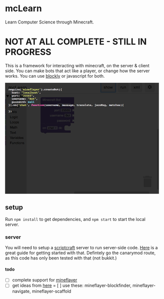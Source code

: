 # mcLearn

Learn Computer Science through Minecraft.

# NOT AT ALL COMPLETE - STILL IN PROGRESS

This is a framework for interacting with minecraft, on the server & client side.  You can make bots that act like a player, or change how the server works. You can use [blockly](https://developers.google.com/blockly/) or javascript for both.

![screenshot](pub/screenshot.png)

## setup

Run `npm install` to get dependencies, and `npm start` to start the local server.

### server

You will need to setup a [scriptcraft](http://scriptcraftjs.org/) server to run server-side code. [Here](https://github.com/walterhiggins/ScriptCraft/blob/master/README.md) is a great guide for getting started with that. Defintely go the canarymod route, as this code has only been tested with that (not bukkit.)

#### todo

- [ ] complete support for [mineflayer](https://github.com/PrismarineJS/mineflayer)
- [ ] get ideas from [here](http://inspiredtoeducate.net/modmaker/)
= [ ] use these: mineflayer-blockfinder, mineflayer-navigate, mineflayer-scaffold
